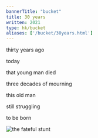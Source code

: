 ```yaml
---
bannerTitle: "bucket" 
title: 30 years
written: 2021
type: hk/bucket
aliases: ['/bucket/30years.html']
---
```


thirty years ago

today

that young man died

three decades of mourning

this old man

still struggling

to be born

![the fateful stunt](/images/circus/suitcase.jpg "the fateful stunt")
